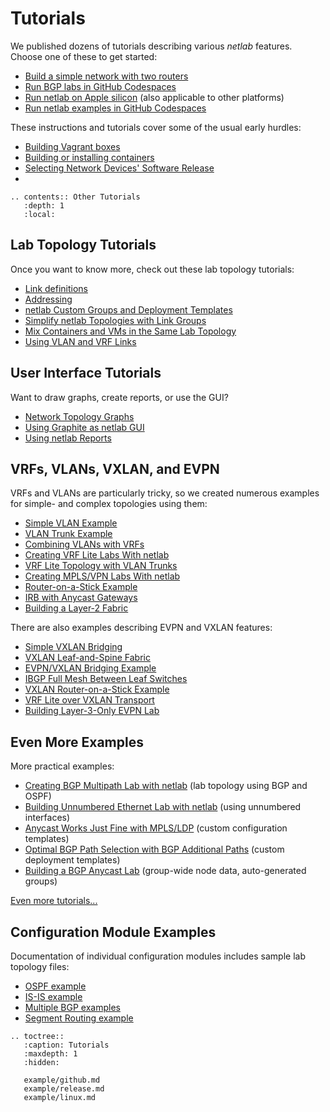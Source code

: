 # Tutorials

We published dozens of tutorials describing various _netlab_ features. Choose one of these to get started:

* [Build a simple network with two routers](tutorial-github)
* [Run BGP labs in GitHub Codespaces](https://blog.ipspace.net/2024/06/bgp-labs-github-codespaces/)
* [Run netlab on Apple silicon](https://blog.ipspace.net/2024/03/netlab-bgp-apple-silicon/) (also applicable to other platforms)
* [Run netlab examples in GitHub Codespaces](https://blog.ipspace.net/2024/07/netlab-examples-codespaces/)

These instructions and tutorials cover some of the usual early hurdles:

* [Building Vagrant boxes](libvirt-build-boxes)
* [Building or installing containers](clab-images)
* [Selecting Network Devices' Software Release](tutorial-release)
* [](tutorial-linux)

```eval_rst
.. contents:: Other Tutorials
   :depth: 1
   :local:
```

## Lab Topology Tutorials

Once you want to know more, check out these lab topology tutorials:

* [Link definitions](example/link-definition.md)
* [Addressing](example/addressing-tutorial.md)
* [netlab Custom Groups and Deployment Templates](https://blog.ipspace.net/2021/11/netsim-groups-deployment-templates/)
* [Simplify netlab Topologies with Link Groups](https://blog.ipspace.net/2023/05/netlab-link-groups/)
* [Mix Containers and VMs in the Same Lab Topology](https://blog.ipspace.net/2023/02/netlab-vm-containers/)
* [Using VLAN and VRF Links](https://blog.ipspace.net/2023/04/netlab-vrf-vlan-links/)

## User Interface Tutorials

Want to draw graphs, create reports, or use the GUI?

* [Network Topology Graphs](https://blog.ipspace.net/2021/09/netsim-tools-graphs.html)
* [Using Graphite as netlab GUI](https://blog.ipspace.net/2022/04/netsim-tools-better-with-gui/)
* [Using netlab Reports](https://blog.ipspace.net/2024/07/using-netlab-reports/)

## VRFs, VLANs, VXLAN, and EVPN

VRFs and VLANs are particularly tricky, so we created numerous examples for simple- and complex topologies using them:

* [Simple VLAN Example](https://blog.ipspace.net/2022/05/netsim-vlan-simple/)
* [VLAN Trunk Example](https://blog.ipspace.net/2022/06/netsim-vlan-trunk/)
* [Combining VLANs with VRFs](https://blog.ipspace.net/2022/06/netsim-vlan-vrf/)
* [Creating VRF Lite Labs With netlab](https://blog.ipspace.net/2022/04/netsim-vrf-lite/)
* [VRF Lite Topology with VLAN Trunks](https://blog.ipspace.net/2022/09/netlab-vrf-lite/)
* [Creating MPLS/VPN Labs With netlab](https://blog.ipspace.net/2022/04/netsim-mpls-vpn/)
* [Router-on-a-Stick Example](https://blog.ipspace.net/2022/10/netlab-router-stick/)
* [IRB with Anycast Gateways](https://blog.ipspace.net/2022/11/netlab-anycast-gateway/)
* [Building a Layer-2 Fabric](https://blog.ipspace.net/2023/01/netlab-l2-fabric/)

There are also examples describing EVPN and VXLAN features:

* [Simple VXLAN Bridging](https://blog.ipspace.net/2022/09/netlab-vxlan-bridging/)
* [VXLAN Leaf-and-Spine Fabric](https://blog.ipspace.net/2024/04/evpn-designs-vxlan-leaf-spine-fabric/)
* [EVPN/VXLAN Bridging Example](https://blog.ipspace.net/2022/10/netlab-evpn-vxlan-bridging/)
* [IBGP Full Mesh Between Leaf Switches](https://blog.ipspace.net/2024/05/evpn-designs-ibgp-full-mesh/)
* [VXLAN Router-on-a-Stick Example](https://blog.ipspace.net/2022/11/netlab-vxlan-router-stick/)
* [VRF Lite over VXLAN Transport](https://blog.ipspace.net/2022/12/netlab-vxlan-vrf-lite/)
* [Building Layer-3-Only EVPN Lab](https://blog.ipspace.net/2024/08/netlab-layer-3-only-evpn/)

## Even More Examples

More practical examples:

* [Creating BGP Multipath Lab with netlab](https://blog.ipspace.net/2021/11/bgp-multipath-netsim-tools.html) (lab topology using BGP and OSPF)
* [Building Unnumbered Ethernet Lab with netlab](https://blog.ipspace.net/2021/04/build-unnumbered-lab-netsim-tools.html) (using unnumbered interfaces)
* [Anycast Works Just Fine with MPLS/LDP](https://blog.ipspace.net/2021/11/anycast-mpls.html) (custom configuration templates)
* [Optimal BGP Path Selection with BGP Additional Paths](https://blog.ipspace.net/2021/12/bgp-multipath-addpath.html) (custom deployment templates)
* [Building a BGP Anycast Lab](https://blog.ipspace.net/2021/12/bgp-anycast-lab.html) (group-wide node data, auto-generated groups)

[Even more tutorials...](https://blog.ipspace.net/tag/netlab.html)

## Configuration Module Examples

Documentation of individual configuration modules includes sample lab topology files:

* [OSPF example](module/ospf.md#example)
* [IS-IS example](module/isis.md#example)
* [Multiple BGP examples](module/bgp.md#more-examples)
* [Segment Routing example](module/sr-mpls.md#example)

```eval_rst
.. toctree::
   :caption: Tutorials
   :maxdepth: 1
   :hidden:

   example/github.md
   example/release.md
   example/linux.md
```
